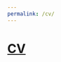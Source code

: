 ```yaml
---
permalink: /cv/
---
```


# [CV](https://drive.google.com/file/d/11bOXrkj1a0YyqF_fdV0-3ekzB3LTXP6K/view?usp=sharing)
